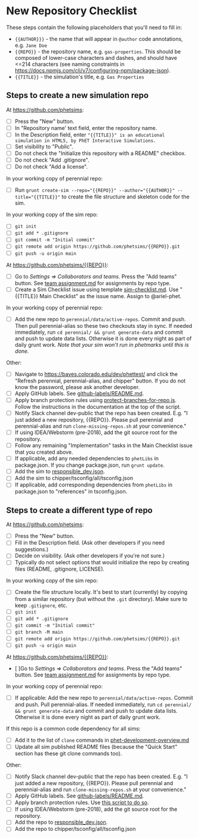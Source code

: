 # New Repository Checklist

These steps contain the following placeholders that you'll need to fill in:

- `{{AUTHOR}}}` - the name that will appear in `@author` code annotations, e.g. `Jane Doe`
- `{{REPO}}` - the repository name, e.g. `gas-properties`. This should be composed of lower-case characters and dashes,
  and should have <=214 characters (see naming constraints
  in https://docs.npmjs.com/cli/v7/configuring-npm/package-json).
- `{{TITLE}}` - the simulation's title, e.g. `Gas Properties`

## Steps to create a new simulation repo

At https://github.com/phetsims:

- [ ] Press the "New" button.
- [ ] In "Repository name' text field, enter the repository name.
- [ ] In the Description field,
  enter `"{{TITLE}}" is an educational simulation in HTML5, by PhET Interactive Simulations.`
- [ ] Set visibility to "Public".
- [ ] Do not check the "Initialize this repository with a README" checkbox.
- [ ] Do not check "Add .gitignore".
- [ ] Do not check "Add a license".

In your working copy of perennial repo:

- [ ] Run `grunt create-sim --repo="{{REPO}}" --author="{{AUTHOR}}" --title="{{TITLE}}"` to create the file structure
  and skeleton code for the sim.

In your working copy of the sim repo:

- [ ] `git init`
- [ ] `git add * .gitignore`
- [ ] `git commit -m "Initial commit"`
- [ ] `git remote add origin https://github.com/phetsims/{{REPO}}.git`
- [ ] `git push -u origin main`

At https://github.com/phetsims/{{REPO}}:

- [ ] Go to _Settings => Collaborators and teams_. Press the "Add teams" button.
  See [team assignment.md](https://github.com/phetsims/phet-info/blob/main/policies/team%20assignment.md) for
  assignments by repo type.
- [ ] Create a Sim Checklist issue using
  template [sim-checklist.md](https://github.com/phetsims/phet-info/blob/main/checklists/sim-checklist.md). Use "
  {{TITLE}} Main Checklist" as the issue name. Assign to @ariel-phet.

In your working copy of perennial repo:

- [ ] Add the new repo to `perennial/data/active-repos`. Commit and push. Then pull perennial-alias so these two
  checkouts stay in sync. If needed immediately, run `cd perennial/ && grunt generate-data` and commit and push to
  update data lists. Otherwise it is done every night as part of daily grunt work.  _Note that your sim won't run in
  phetmarks until this is done._

Other:

- [ ] Navigate to https://bayes.colorado.edu/dev/phettest/ and click the "Refresh perennial, perennial-alias, and
  chipper" button. If you do not know the password, please ask another developer.
- [ ] Apply GitHub labels.
  See [github-labels/README.md](https://github.com/phetsims/phet-info/blob/main/github-labels/README.md).
- [ ] Apply branch protection rules
  using [protect-branches-for-repo.js](https://github.com/phetsims/perennial/blob/main/js/scripts/protect-branches-for-repo.js).
  Follow the instructions in the documentation at the top of the script.
- [ ] Notify Slack channel dev-public that the repo has been created. E.g. "I just added a new repository, {{REPO}}.
  Please pull perennial and perennial-alias and run `clone-missing-repos.sh` at your convenience."
- [ ] If using IDEA/Webstorm (pre-2018), add the git source root for the repository.
- [ ] Follow any remaining "Implementation" tasks in the Main Checklist issue that you created above.
- [ ] If applicable, add any needed dependencies to `phetLibs` in package.json. If you change package.json,
  run `grunt update`.
- [ ] Add the sim
  to [responsible_dev.json](https://github.com/phetsims/phet-info/blob/main/sim-info/responsible_dev.json).
- [ ] Add the sim to chipper/tsconfig/all/tsconfig.json
- [ ] If applicable, add corresponding dependencies from `phetLibs` in package.json to "references" in tsconfig.json.

## Steps to create a different type of repo

At https://github.com/phetsims:

- [ ] Press the "New" button.
- [ ] Fill in the Description field.  (Ask other developers if you need suggestions.)
- [ ] Decide on visibility. (Ask other developers if you're not sure.)
- [ ] Typically do not select options that would initialize the repo by creating files (README, .gitignore, LICENSE).

In your working copy of the sim repo:

- [ ] Create the file structure locally. It's best to start (currently) by copying from a similar repository (but
  without the `.git` directory). Make sure to keep `.gitignore`, etc.
- [ ] `git init`
- [ ] `git add * .gitignore`
- [ ] `git commit -m "Initial commit"`
- [ ] `git branch -M main`
- [ ] `git remote add origin https://github.com/phetsims/{{REPO}}.git`
- [ ] `git push -u origin main`

At https://github.com/phetsims/{{REPO}}:
- [ ]Go to _Settings => Collaborators and teams_. Press the "Add teams" button.
See [team assignment.md](https://github.com/phetsims/phet-info/blob/main/policies/team%20assignment.md) for assignments
by repo type.

In your working copy of perennial repo:

- [ ] If applicable: Add the new repo to `perennial/data/active-repos`. Commit and push. Pull perennial-alias. If needed
  immediately, run `cd perennial/ && grunt generate-data` and commit and push to update data lists. Otherwise it is done
  every night as part of daily grunt work.

If this repo is a common code dependency for all sims:

- [ ] Add it to the list of `clone` commands
  in [phet-development-overview.md](https://github.com/phetsims/phet-info/blob/main/doc/phet-development-overview.md)
- [ ] Update all sim published README files (because the "Quick Start" section has these git clone commands too).

Other:

- [ ] Notify Slack channel dev-public that the repo has been created. E.g. "I just added a new repository, {{REPO}}.
  Please pull perennial and perennial-alias and run `clone-missing-repos.sh` at your convenience."
- [ ] Apply GitHub labels.
  See [github-labels/README.md](https://github.com/phetsims/phet-info/blob/main/github-labels/README.md).
- [ ] Apply branch protection rules.
  Use [this script to do so](https://github.com/phetsims/perennial/blob/main/js/scripts/protect-branches-for-repo.js).
- [ ] If using IDEA/Webstorm (pre-2018), add the git source root for the repository.
- [ ] Add the repo
  to [responsible_dev.json](https://github.com/phetsims/phet-info/blob/main/sim-info/responsible_dev.json).
- [ ] Add the repo to chipper/tsconfig/all/tsconfig.json
